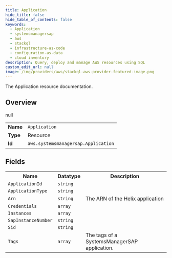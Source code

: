 ```yaml
---
title: Application
hide_title: false
hide_table_of_contents: false
keywords:
  - Application
  - systemsmanagersap
  - aws
  - stackql
  - infrastructure-as-code
  - configuration-as-data
  - cloud inventory
description: Query, deploy and manage AWS resources using SQL
custom_edit_url: null
image: /img/providers/aws/stackql-aws-provider-featured-image.png
---
```

The Application resource documentation.

## Overview
<table><tbody>
<tr><td><b>Name</b></td><td><code>Application</code></td></tr>
<tr><td><b>Type</b></td><td>Resource</td></tr>
null
<tr><td><b>Id</b></td><td><code>aws.systemsmanagersap.Application</code></td></tr>
</tbody></table>

## Fields
<table><tbody>
<tr><th>Name</th><th>Datatype</th><th>Description</th></tr>
<tr><td><code>ApplicationId</code></td><td><code>string</code></td><td></td></tr><tr><td><code>ApplicationType</code></td><td><code>string</code></td><td></td></tr><tr><td><code>Arn</code></td><td><code>string</code></td><td>The ARN of the Helix application</td></tr><tr><td><code>Credentials</code></td><td><code>array</code></td><td></td></tr><tr><td><code>Instances</code></td><td><code>array</code></td><td></td></tr><tr><td><code>SapInstanceNumber</code></td><td><code>string</code></td><td></td></tr><tr><td><code>Sid</code></td><td><code>string</code></td><td></td></tr><tr><td><code>Tags</code></td><td><code>array</code></td><td>The tags of a SystemsManagerSAP application.</td></tr>
</tbody></table>